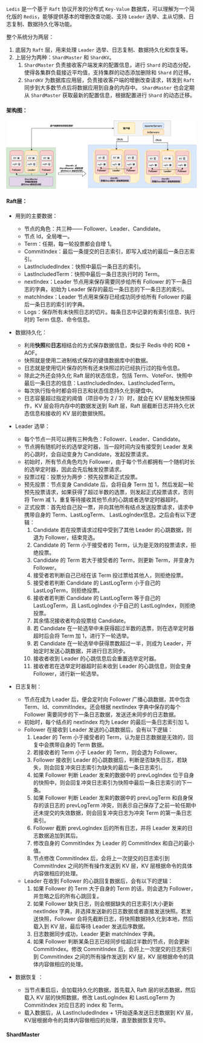 `Ledis` 是一个基于 `Raft` 协议开发的分布式 `Key-Value` 数据库，可以理解为一个简化版的 `Redis`，能够提供基本的增删改查功能、支持 `Leader` 选举、主从切换、日志复制、数据持久化等功能。

整个系统分为两层：

1.  底层为 `Raft` 层，用来处理 `Leader` 选举、日志复制、数据持久化和恢复等。
2.  上层分为两种：`ShardMaster` 和 `ShardKV`。
    1.  `ShardMaster` 负责接收客户端发来的配置信息，进行 `Shard` 的动态分配，使得各集群负载接近平均值，支持集群的动态添加删除和 `Shard` 的迁移。
    2.  `ShardKV` 为数据库应用层，负责接收客户端的增删改查请求，转发到 `Raft` 同步到大多数节点后将数据应用到自身的内存中。 `ShardMaster` 也会定期从 `ShardMaster` 获取最新的配置信息，根据配置进行 `Shard` 的动态迁移。

#### 架构图：

![image-20210322224523346](assets/image-20210322224523346.png)

#### Raft层：

-   用到的主要数据：
    -   节点的角色：共三种—— Follower、Leader、Candidate。
    -   节点 Id，全局唯一。
    -   Term：任期，每一轮投票都会自增 1。
    -   CommitIndex：最后一条提交的日志索引，即写入成功的最后一条日志索引。
    -   LastIncludedIndex：快照中最后一条日志的索引。
    -   LastIncludedTerm：快照中最后一条日志执行时的 Term。
    -   nextIndex：Leader 节点用来保存需要同步给所有 Follower 的下一条日志的字典，初始为 Leader 保存的最后一条日志的下一条日志的索引。
    -   matchIndex：Leader 节点用来保存已经成功同步给所有 Follower 的最后一条日志的索引的字典。
    -   Logs：保存所有未快照日志的切片。每条日志中记录的有索引信息、执行时的 Term 信息、命令信息。

-   数据持久化：
    -   利用**快照**和**日志**相结合的方式保存数据信息，类似于 Redis 中的 RDB + AOF。
    -   快照就是使用二进制格式保存的键值数据库中的数据。
    -   日志就是使用切片保存的所有还未快照过的已经执行过的指令信息。
    -   除此之外还会持久化 Raft 层的状态信息，包括 Term、VoteFor、快照中最后一条日志的信息：LastIncludedIndex、LastIncludedTerm。
    -   每次执行指令时都会将日志和状态信息持久化到硬盘中。
    -   日志容量超过指定的阈值（项目中为 2 / 3）时，就会在 KV 层触发快照操作，KV 层会将内存中的数据发送到 Raft 层，Raft 层截断日志并持久化状态信息和接收的 KV 层的数据快照。

-   Leader 选举：
    -   每个节点一共可以拥有三种角色：Follower、Leader、Candidate。
    -   节点拥有随机时长的选举定时器，当一段时间内没有接受到 Leader 发来的心跳时，会自动变身为 Candidate，发起投票请求。
    -   初始时，所有节点角色均为 Follower，由于每个节点都拥有一个随机时长的选举定时器，因此会先后触发投票请求。
    -   投票过程：投票分为两步：预先投票和正式投票。
    -   预先投票：节点变身 Candidate 后，会将自身 Term 加 1，然后发起一轮预先投票请求，如果获得了超过半数的选票，则发起正式投票请求，否则将 Term 减 1，重复等待接收其他节点的心跳或者选举定时器超时。
    -   正式投票：首先给自己投一票，并向其他所有结点发送投票请求，请求中携带自身的 Term、LastLogTerm、 LastLogIndex信息。之后会有以下逻辑：
        1.  Candidate 若在投票请求过程中受到了其他 Leader 的心跳数据，则退为 Follower，结束竞选。
        2.  Candidate 的 Term 小于接受者的 Term，认为是无效的投票请求，拒绝投票。
        3.  Candidate 的 Term 若大于接受者的 Term，则更新 Term，并变身为 Follower。
        4.  接受者若判断自己已经在该 Term 投过票给其他人，则拒绝投票。
        5.  接受者若判断 Candidate 的 LastLogTerm 小于自己的 LastLogTerm，则拒绝投票。
        6.  接收者若判断 Candidate 的 LastLogTerm 等于自己的 LastLogTerm，且 LastLogIndex 小于自己的 LastLogIndex，则拒绝投票。
        7.  其余情况接收者均会投票给 Candidate。
        8.  若 Candidate 在一轮选举中未获得超过半数的选票，则在选举定时器超时后会将 Term 加 1，进行下一轮选举。
        9.  若 Candidate 在一轮选举中获得票数超过一半，则成为 Leader，开始定时发送心跳数据，并进行日志同步。
        10.  接收者收到 Leader 的心跳信息后会重置选举定时器。
        11.  接收者若在选举定时器超时前未收到 Leader 的心跳信息，则会变身 Follower，进行新一轮选举。
-   日志复制：
    -   节点在成为 Leader 后，便会定时向 Follower 广播心跳数据，其中包含 Term、Id、commitIndex。还会根据 nextIndex 字典中保存的每个 Follower 需要同步的下一条日志数据，发送还未同步的日志数据。
    -   初始时，每个结点的 nextIndex 均为 Leader 的最后一条日志索引加 1。
    -   Follower 在接收到 Leader 发送的心跳数据后，会有以下逻辑：
        1.  Leader 的 Term 小于接受者的 Term，认为是日志数据是无效的，回复中会携带自身的 Term 数据。
        2.  若接收者的 Term 小于 Leader 的 Term，则会退为 Follower。
        3.  Follower 接收到 Leader 的心跳数据后，判断是否缺失日志，若缺失，则会回复冲突日志索引为缺失的最后一条日志索引。
        4.  如果 Follower 判断 Leader 发来的数据中的 prevLogIndex 位于自身的快照中，则会回复冲突日志索引为快照中最后一条日志索引的下一条。
        5.  如果 Follower 判断 Leader 发来的数据中的 prevLogTerm 和自身保存的该日志的 prevLogTerm 冲突，则表示自己保存了之前一轮任期中还未提交的失效数据，则会回复冲突日志为冲突 Term 的第一条日志索引。
        6.  Follower 截断 prevLogIndex 后的所有日志，并将 Leader 发来的日志数据追加到其后。
        7.  修改自身的 CommitIndex 为 Leader 的 CommitIndex 和自己的最小值。
        8.  节点修改 CommitIndex 后，会将上一次提交的日志索引到 CommitIndex 之间的所有操作发送到 KV 层，KV 层根据命令的具体内容做相应的处理。
    -   Leader 在收到 Follower 的心跳回复数据后，会有以下的逻辑：
        1.  如果 Follower 的 Term 大于自身的 Term 的话，则会退为 Follower，并忽略之后的所有心跳回复。
        2.  如果 Follower 缺失日志，则会根据缺失的日志索引大小更新 nextIndex 字典，并选择发送新的日志数据或者直接发送快照。若发送快照，Follower 会将先截断日志，将快照数据持久化到本地，然后载入到 KV 层，最后等待 Leader 发送后序数据。
        3.  日志数据同步成功，Leader 更新 matchIndex 字典。
        4.  如果 Follower 判断某条日志已经同步给超过半数的节点，则会更新 CommitIndex。修改 CommitIndex 后，会将上一次提交的日志索引到 CommitIndex 之间的所有操作发送到 KV 层，KV 层根据命令的具体内容做相应的处理。
-   数据恢复 ：
    -   当节点重启后，会加载持久化的数据，首先载入 Raft 层的状态数据，然后载入 KV 层的快照数据，修改 LastLogIndex 和 LastLogTerm 为 CommitIndex 对应日志的 index 和 Term。
    -   载入数据后，从 LastIncludedIndex + 1开始逐条发送日志数据到 KV 层，KV层根据命令的具体内容做相应的处理，直至数据恢复完毕。

#### ShardMaster